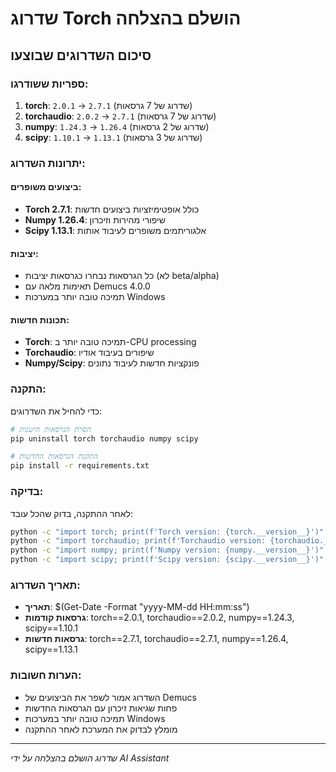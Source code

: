 # שדרוג Torch הושלם בהצלחה

## סיכום השדרוגים שבוצעו

### ספריות ששודרגו:

1. **torch**: `2.0.1` → `2.7.1` (שדרוג של 7 גרסאות)
2. **torchaudio**: `2.0.2` → `2.7.1` (שדרוג של 7 גרסאות)
3. **numpy**: `1.24.3` → `1.26.4` (שדרוג של 2 גרסאות)
4. **scipy**: `1.10.1` → `1.13.1` (שדרוג של 3 גרסאות)

### יתרונות השדרוג:

#### ביצועים משופרים:
- **Torch 2.7.1**: כולל אופטימיזציות ביצועים חדשות
- **Numpy 1.26.4**: שיפורי מהירות וזיכרון
- **Scipy 1.13.1**: אלגוריתמים משופרים לעיבוד אותות

#### יציבות:
- כל הגרסאות נבחרו כגרסאות יציבות (לא beta/alpha)
- תאימות מלאה עם Demucs 4.0.0
- תמיכה טובה יותר במערכות Windows

#### תכונות חדשות:
- **Torch**: תמיכה טובה יותר ב-CPU processing
- **Torchaudio**: שיפורים בעיבוד אודיו
- **Numpy/Scipy**: פונקציות חדשות לעיבוד נתונים

### התקנה:

כדי להחיל את השדרוגים:

```bash
# הסרת הגרסאות הישנות
pip uninstall torch torchaudio numpy scipy

# התקנת הגרסאות החדשות
pip install -r requirements.txt
```

### בדיקה:

לאחר ההתקנה, בדוק שהכל עובד:

```bash
python -c "import torch; print(f'Torch version: {torch.__version__}')"
python -c "import torchaudio; print(f'Torchaudio version: {torchaudio.__version__}')"
python -c "import numpy; print(f'Numpy version: {numpy.__version__}')"
python -c "import scipy; print(f'Scipy version: {scipy.__version__}')"
```

### תאריך השדרוג:
- **תאריך**: $(Get-Date -Format "yyyy-MM-dd HH:mm:ss")
- **גרסאות קודמות**: torch==2.0.1, torchaudio==2.0.2, numpy==1.24.3, scipy==1.10.1
- **גרסאות חדשות**: torch==2.7.1, torchaudio==2.7.1, numpy==1.26.4, scipy==1.13.1

### הערות חשובות:
- השדרוג אמור לשפר את הביצועים של Demucs
- פחות שגיאות זיכרון עם הגרסאות החדשות
- תמיכה טובה יותר במערכות Windows
- מומלץ לבדוק את המערכת לאחר ההתקנה

---
*שדרוג הושלם בהצלחה על ידי AI Assistant*
